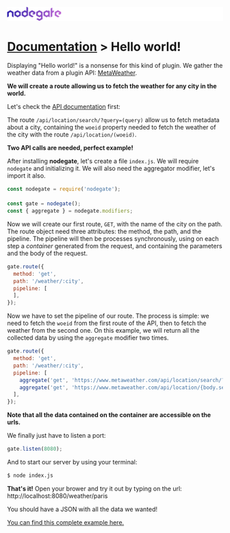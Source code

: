 ![nodegate](../images/logo-documentation.png)

# [Documentation](README.md) > Hello world!

Displaying "Hello world!" is a nonsense for this kind of plugin.
We gather the weather data from a plugin API: [MetaWeather](https://www.metaweather.com/).

**We will create a route allowing us to fetch the weather for any city in the world.**

Let's check the [API documentation](https://www.metaweather.com/api/) first:

The route `/api/location/search/?query=(query)` allow us to fetch metadata about a city,
containing the `woeid` property needed to fetch the weather of the city with the route
`/api/location/(woeid)`.

**Two API calls are needed, perfect example!**

After installing **nodegate**, let's create a file `index.js`. We will require `nodegate` and
initializing it. We will also need the aggregator modifier, let's import it also.

```js
const nodegate = require('nodegate');

const gate = nodegate();
const { aggregate } = nodegate.modifiers;
```

Now we will create our first route, `GET`, with the name of the city on the path. The route object
need three attributes: the method, the path, and the pipeline. The pipeline will then be processes
synchronously, using on each step a *container* generated from the request, and containing the
parameters and the body of the request.

```js
gate.route({
  method: 'get',
  path: '/weather/:city',
  pipeline: [
  ],
});
```

Now we have to set the pipeline of our route. The process is simple: we need to fetch the `woeid`
from the first route of the API, then to fetch the weather from the second one. On this example, we
will return all the collected data by using the `aggregate` modifier two times.

```js
gate.route({
  method: 'get',
  path: '/weather/:city',
  pipeline: [
    aggregate('get', 'https://www.metaweather.com/api/location/search/?query={params.city}', 'search'),
    aggregate('get', 'https://www.metaweather.com/api/location/{body.search.0.woeid}'),
  ],
});
```

**Note that all the data contained on the container are accessible on the urls.**

We finally just have to listen a port:

```js
gate.listen(8080);
```

And to start our server by using your terminal:

```bash
$ node index.js
```

**That's it!** Open your brower and try it out by typing on the url: http://localhost:8080/weather/paris

You should have a JSON with all the data we wanted!

[You can find this complete example here.](../examples/hello-world)
